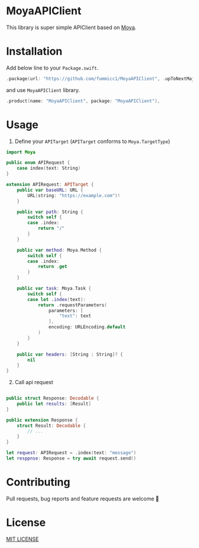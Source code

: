 # MoyaAPIClient

This library is super simple APIClient based on [Moya](https://github.com/Moya/Moya).


# Installation

Add below line to your `Package.swift`.

```swift
.package(url: "https://github.com/fummicc1/MoyaAPIClient", .upToNextMajor(from: "1.1.0")),
```

and use `MoyaAPIClient` library.

```swift
.product(name: "MoyaAPIClient", package: "MoyaAPIClient"),
```

# Usage

1. Define your `APITarget` (`APITarget` conforms to `Moya.TargetType`)

```swift
import Moya

public enum APIRequest {
    case index(text: String)
}

extension APIRequest: APITarget {
    public var baseURL: URL {
        URL(string: "https://example.com")!
    }

    public var path: String {
        switch self {
        case .index:
            return "/"
        }
    }

    public var method: Moya.Method {
        switch self {
        case .index:
            return .get
        }
    }

    public var task: Moya.Task {
        switch self {
        case let .index(text):
            return .requestParameters(
                parameters: [
                    "text": text
                ],
                encoding: URLEncoding.default
            )
        }
    }

    public var headers: [String : String]? {
        nil
    }
}
```

2. Call api request

```swift

public struct Response: Decodable {
    public let results: [Result]
}

public extension Response {
    struct Result: Decodable {
        // ...
    }
}

let request: APIRequest = .index(text: "message")
let resppnse: Response = try await request.send()
```


# Contributing

Pull requests, bug reports and feature requests are welcome 🚀

# License

[MIT LICENSE](https://github.com/fummicc1/MoyaAPIClient/blob/main/LICENSE)
